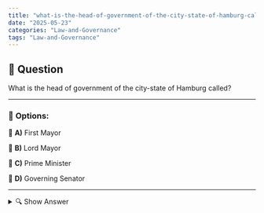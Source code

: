 ```yaml
---
title: "what-is-the-head-of-government-of-the-city-state-of-hamburg-called"
date: "2025-05-23"
categories: "Law-and-Governance"
tags: "Law-and-Governance"
---
```


## 📌 **Question**

What is the head of government of the city-state of Hamburg called?



---

### 📝 **Options:**

🔘 **A)** First Mayor

🔘 **B)** Lord Mayor

🔘 **C)** Prime Minister

🔘 **D)** Governing Senator

---

<details>
  <summary>🔍 Show Answer</summary>

  <p>
💡  <b>Correct Answer:</b>  a
  </p>
  <p>
    📖<b>Explanation:</b>
    
  </p>
</details>
